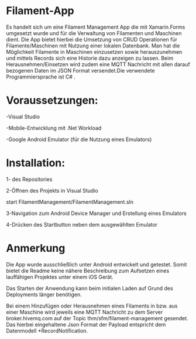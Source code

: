 # Filament-App

Es handelt sich um eine Filament Management App die mit Xamarin.Forms umgesetzt wurde und für die Verwaltung von Filamenten und Maschinen dient. Die App bietet hierbei die Umsetzung von CRUD Operationen für Filamente/Maschinen mit Nutzung einer lokalen Datenbank. Man hat die Möglichkeit Filamente in Maschinen einzusetzen sowie herauszunehmen und mittels Records sich eine Historie dazu anzeigen zu lassen. Beim Herausnehmen/Einsetzen wird zudem eine MQTT Nachricht mit allen darauf bezogenen Daten im JSON Format versendet.Die verwendete Programmiersprache ist C# .


# Voraussetzungen:

-Visual Studio

-Mobile-Entwicklung mit .Net Workload

-Google Android Emulator (für die Nutzung eines Emulators)


# Installation:

1- des Repositories

2-Öffnen des Projekts in Visual Studio

start FilamentManagement/FilamentManagement.sln

3-Navigation zum Android Device Manager und Erstellung eines Emulators

4-Drücken des Startbutton neben dem ausgewählten Emulator


# Anmerkung

Die App wurde ausschließlich unter Android entwickelt und getestet. Somit bietet die Readme keine nähere Beschreibung zum Aufsetzen eines lauffähigen Projektes unter einem iOS Gerät.

Das Starten der Anwendung kann beim initialen Laden auf Grund des Deployments länger benötigen.

Bei einem Hinzufügen oder Herausnehmen eines Filaments in bzw. aus einer Maschine wird jeweils eine MQTT Nachricht zu dem Server broker.hivemq.com auf der Topic thm/sfm/filament-management gesendet. Das hierbei eingehaltene Json Format der Payload entspricht dem Datenmodell *RecordNotification.
